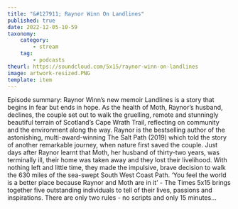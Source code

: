 ```yaml
---
title: "&#127911; Raynor Winn On Landlines"
published: true
date: 2022-12-05-10-59
taxonomy:
    category:
        - stream
    tag:
        - podcasts
theurl: https://soundcloud.com/5x15/raynor-winn-on-landlines
image: artwork-resized.PNG
template: item
---
```


Episode summary: Raynor Winn&rsquo;s new memoir Landlines is a story that begins in fear but ends in hope. As the health of Moth, Raynor&rsquo;s husband, declines, the couple set out to walk the gruelling, remote and stunningly beautiful terrain of Scotland&rsquo;s Cape Wrath Trail, reflecting on community and the environment along the way. Raynor is the bestselling author of the astonishing, multi-award-winning The Salt Path (2019) which told the story of another remarkable journey, when nature first saved the couple. Just days after Raynor learnt that Moth, her husband of thirty-two years, was terminally ill, their home was taken away and they lost their livelihood. With nothing left and little time, they made the impulsive, brave decision to walk the 630 miles of the sea-swept South West Coast Path. &lsquo;You feel the world is a better place because Raynor and Moth are in it&rsquo; - The Times 5x15 brings together five outstanding individuals to tell of their lives, passions and inspirations. There are only two rules - no scripts and only 15 minutes&hellip;
